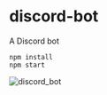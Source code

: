 # discord-bot

A Discord bot

```
npm install
npm start
```

![discord_bot](https://user-images.githubusercontent.com/25634165/117546382-d48c5580-b049-11eb-9ade-5cebe646fda4.png)
